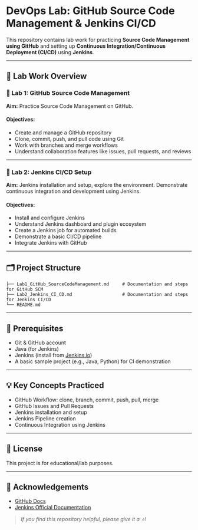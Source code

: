 # DevOps Lab: GitHub Source Code Management & Jenkins CI/CD

This repository contains lab work for practicing **Source Code Management using GitHub** and setting up **Continuous Integration/Continuous Deployment (CI/CD)** using **Jenkins**.

---

## 🧪 Lab Work Overview

### 🔧 Lab 1: GitHub Source Code Management

**Aim:** Practice Source Code Management on GitHub.

#### Objectives:
- Create and manage a GitHub repository
- Clone, commit, push, and pull code using Git
- Work with branches and merge workflows
- Understand collaboration features like issues, pull requests, and reviews

---

### 🚀 Lab 2: Jenkins CI/CD Setup

**Aim:** Jenkins installation and setup, explore the environment. Demonstrate continuous integration and development using Jenkins.

#### Objectives:
- Install and configure Jenkins
- Understand Jenkins dashboard and plugin ecosystem
- Create a Jenkins job for automated builds
- Demonstrate a basic CI/CD pipeline
- Integrate Jenkins with GitHub

---

## 🗂 Project Structure

```text
├── Lab1_GitHub_SourceCodeManagement.md     # Documentation and steps for GitHub SCM
├── Lab2_Jenkins_CI_CD.md                   # Documentation and steps for Jenkins CI/CD
└── README.md
```

---

## 📌 Prerequisites

- Git & GitHub account
- Java (for Jenkins)
- Jenkins (install from [Jenkins.io](https://www.jenkins.io/download/))
- A basic sample project (e.g., Java, Python) for CI demonstration

---

## 💡 Key Concepts Practiced

- GitHub Workflow: clone, branch, commit, push, pull, merge
- GitHub Issues and Pull Requests
- Jenkins installation and setup
- Jenkins Pipeline creation
- Continuous Integration using Jenkins

---

## 📝 License

This project is for educational/lab purposes.

---

## 🙌 Acknowledgements

- [GitHub Docs](https://docs.github.com/)
- [Jenkins Official Documentation](https://www.jenkins.io/doc/)


> _If you find this repository helpful, please give it a ⭐️!_
